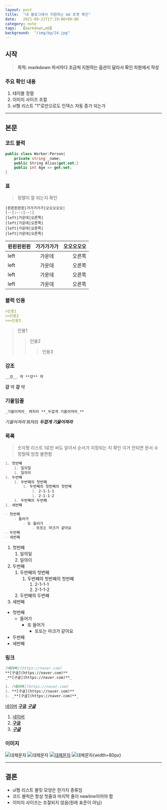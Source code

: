 ```yaml
---
layout: post
title:  "내 블로그에서 지원하는 md 포맷 확인"
date:   2021-09-21T17:19:00+09:00
category: note
tags:	[markdown,md]
background:  "/img/bg/24.jpg"
---
```

## 시작
> **목적: markdown 파서마다 조금씩 지원하는 옵션이 달라서 확인 차원에서 작성**

### 주요 확인 내용
1. 테이블 정렬
1. 이미지 사이즈 조절
1. ol형 리스트 "1"로만으로도 인덱스 자동 증가 되는가
   
---

## 본문
### 코드 블럭

```cs
public class Worker:Person{
    private string _name;
    public String Alias{get;set;}
    public int Age => get;set;
}
```

### 표
> 정렬이 잘 되는지 확인

``` 
|왼왼왼왼왼|가가가가가|오오오오오|
|--|:--:|--:|
|left|가운데|오른쪽|
|left|가운데|오른쪽|
|left|가운데|오른쪽|
|left|가운데|오른쪽|
```

|왼왼왼왼왼|가가가가가|오오오오오|
|--|:--:|--:|
|left|가운데|오른쪽|
|left|가운데|오른쪽|
|left|가운데|오른쪽|
|left|가운데|오른쪽|

### 블럭 인용

```markdown
>인용1
>>인용2
>>>인용3
```

>인용1
>>인용2
>>>인용3

### 강조

```markdown
__강__ 약 **강** 약
```

__강__ 약 **강** 약

### 기울임꼴

```markdown
_기울어져라_ 펴저라 **_두껍게 기울어져라_**
```

_기울어져라_ 펴저라 **_두껍게 기울어져라_**

### 목록
> 숫자형 리스트 1로만 써도 알아서 순서가 지정되는 지 확인
> 이거 안되면 문서 수정할때 엄청 불편함

```markdown
1. 첫번째
    1. 일의일
    1. 일의이
1. 두번째
    1. 두번째의 첫번째
        1. 두번째의 첫번째의 첫번째
            1. 2-1-1-1
            1. 2-1-1-2
    1. 두번째의 두번째
1. 세번째

- 첫번째
    - 들어가
        - 또 들어가
            - 또또는 마크가 같아요
- 두번째
- 세번째
```

1. 첫번째
    1. 일의일
    1. 일의이
1. 두번째
    1. 두번째의 첫번째
        1. 두번째의 첫번째의 첫번째
            1. 2-1-1-1
            1. 2-1-1-2
    1. 두번째의 두번째
1. 세번째

- 첫번째
    - 들어가
        - 또 들어가
            - 또또는 마크가 같아요
- 두번째
- 세번째

### 링크

```markdown
[네이버](https://naver.com)
**[구글](https://naver.com)**
_**[구글](https://naver.com)**_

1. [네이버](https://naver.com)
1. **[구글](https://naver.com)**
1. _**[구글](https://naver.com)**_
```
[네이버](https://naver.com)
**[구글](https://naver.com)**
_**[구글](https://naver.com)**_

1. [네이버](https://naver.com)
1. **[구글](https://naver.com)**
1. _**[구글](https://naver.com)**_

### 이미지

![대체문자](/assets/logo.png)
![대체문자](/assets/logo1.png)
[![대체문자](/assets/logo.png)](https://naver.com)
![대체문자](/assets/logo.png){width=80px}

---
## 결론
- ul형 리스트 블릿 모양은 한가지 종류임
- 코드 블럭은 항상 첫줄과 마지막 줄이 newline이어야 함
- 이미지 사이즈는 조절되지 않음(원래 표준이 아님)
